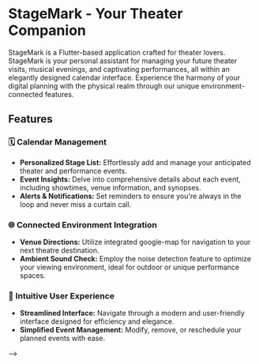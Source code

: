 # StageMark - Your Theater Companion

StageMark is a Flutter-based application crafted for theater lovers. StageMark is your personal assistant for managing your future theater visits, musical evenings, and captivating performances, all within an elegantly designed calendar interface. Experience the harmony of your digital planning with the physical realm through our unique environment-connected features.

## Features

### 🗓 Calendar Management
- **Personalized Stage List:** Effortlessly add and manage your anticipated theater and performance events.
- **Event Insights:** Delve into comprehensive details about each event, including showtimes, venue information, and synopses.
- **Alerts & Notifications:** Set reminders to ensure you're always in the loop and never miss a curtain call.

### 🌐 Connected Environment Integration
- **Venue Directions:** Utilize integrated google-map for navigation to your next theatre destination.
- **Ambient Sound Check:** Employ the noise detection feature to optimize your viewing environment, ideal for outdoor or unique performance spaces.

### 📱 Intuitive User Experience
- **Streamlined Interface:** Navigate through a modern and user-friendly interface designed for efficiency and elegance.
- **Simplified Event Management:** Modify, remove, or reschedule your planned events with ease.

<!-- ## Getting Started

Dive into the StageMark experience by cloning this repository and setting up your Flutter environment. Follow these straightforward steps:

1. Clone the repository:
```bash
git clone https://github.com/yourusername/stagemark.git

Change directory to the project folder:


Copy code
cd stagemark
Install all necessary dependencies:
bash
Copy code
flutter pub get
Launch StageMark on your device:
bash
Copy code
flutter run
Contributing
Contributions are what make the open-source community thrive and we warmly welcome any contributions to StageMark. Whether it's bug fixes, feature additions, or documentation improvements, your assistance is highly valued. Please refer to our contribution guidelines for more details on how to participate.

License
StageMark is made available under the MIT License. For more information, please refer to the LICENSE file.

Acknowledgments
A heartfelt thank you to the Flutter community for their extensive resources and support. A special shoutout to all theater enthusiasts and performance goers whose passion and dedication have been the cornerstone of StageMark.

Embark on a journey with StageMark to elevate your theater-going experience, blending the convenience of digital planning with the tangibility of the world around us.


<!-- # STAGEMARK

This is the Final assessment template for CASA0014 - Please use this template and edit the relevant sections to personalise.
This section has a short introduction to what the application is

## Use this README File 

Use this section to show us what your Mobile App is about.   Include a Screenshot to the App, link to the various frameworks you've used. Include your presentation video here that shows off your Mobile App.   Emojis are also fun to include 📱 😄

Look at some other Flutter Apps online and see how they use there README File.  Good examples are:

- https://github.com/miickel/flutter_particle_clock
- https://github.com/Tarikul711/flutter-food-delivery-app-ui    
- https://github.com/mohak1283/Instagram-Clone


## Include A Section That Tells Developers How To Install The App

Include a section that gives intructions on how to install the app or run it in Flutter.  What versions of the plugins are you assuming?  Maybe define a licence

##  Contact Details

Having Contact Details is also good as it shows people how to get in contact with you if they'd like to contribute to the app.  --> -->
